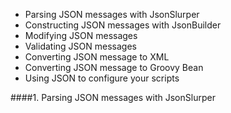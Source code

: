 * Parsing JSON messages with JsonSlurper
* Constructing JSON messages with JsonBuilder
* Modifying JSON messages
* Validating JSON messages
* Converting JSON message to XML
* Converting JSON message to Groovy Bean
* Using JSON to configure your scripts


####1. Parsing JSON messages with JsonSlurper
